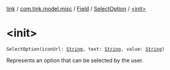 [link](../../../index.md) / [com.tink.model.misc](../../index.md) / [Field](../index.md) / [SelectOption](index.md) / [&lt;init&gt;](./-init-.md)

# &lt;init&gt;

`SelectOption(iconUrl: `[`String`](https://kotlinlang.org/api/latest/jvm/stdlib/kotlin/-string/index.html)`, text: `[`String`](https://kotlinlang.org/api/latest/jvm/stdlib/kotlin/-string/index.html)`, value: `[`String`](https://kotlinlang.org/api/latest/jvm/stdlib/kotlin/-string/index.html)`)`

Represents an option that can be selected by the user.

